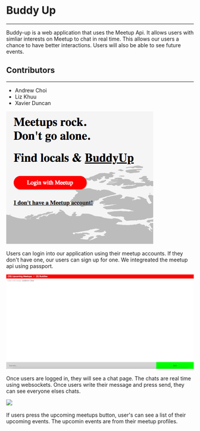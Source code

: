 # Buddy Up
-------------------
Buddy-up is a web application that uses the Meetup Api. It allows users with simliar interests on Meetup to chat in real time. This allows our users a chance to have better interactions. Users will also be able to see future events. 

## Contributors
--------------
* Andrew Choi
* Liz Khuu
* Xavier Duncan

![](media/login.png)

Users can login into our application using their meetup accounts. If they don't have one, our users can sign up for one. We integreated the meetup api using passport. 

![](media/chat.png)

Once users are logged in, they will see a chat page. The chats are real time using websockets. Once users write their message and press send, they can see everyone elses chats.


![](events/chat.png)

If users press the upcoming meetups button, user's can see a list of their upcoming events. The upcomin events are from their meetup profiles. 